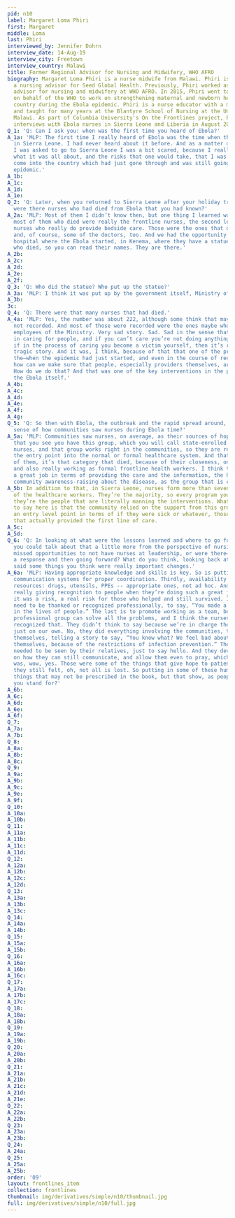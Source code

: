 ```yaml
---
pid: n10
label: Margaret Loma Phiri
first: Margaret
middle: Loma
last: Phiri
interviewed_by: Jennifer Dohrn
interview_date: 14-Aug-19
interview_city: Freetown
interview_country: Malawi
title: Former Regional Advisor for Nursing and Midwifery, WHO AFRO
biography: Margaret Loma Phiri is a nurse midwife from Malawi. Phiri is currently
  a nursing advisor for Seed Global Health. Previously, Phiri worked as a regional
  advisor for nursing and midwifery at WHO AFRO. In 2015, Phiri went to Sierra Leone
  on behalf of the WHO to work on strengthening maternal and newborn health in that
  country during the Ebola epidemic. Phiri is a nurse educator with a masters in education
  and taught for many years at the Blantyre School of Nursing at the University of
  Malawi. As part of Columbia University's On the Frontlines project, Phiri conducted
  interviews with Ebola nurses in Sierra Leone and Liberia in August 2019.
Q_1: 'Q: Can I ask you: when was the first time you heard of Ebola?'
A_1a: 'MLP: The first time I really heard of Ebola was the time when there was Ebola
  in Sierra Leone. I had never heard about it before. And as a matter of fact, when
  I was asked to go to Sierra Leone I was a bit scared, because I really didn’t know
  what it was all about, and the risks that one would take, that I was taking, to
  come into the country which had just gone through and was still going through that
  epidemic.'
A_1b: 
A_1c: 
A_1d: 
A_1e: 
Q_2: 'Q: Later, when you returned to Sierra Leone after your holiday trip to Malawi,
  were there nurses who had died from Ebola that you had known?'
A_2a: 'MLP: Most of them I didn’t know then, but one thing I learned was that actually
  most of them who died were really the frontline nurses, the second level, the enrolled
  nurses who really do provide bedside care. Those were the ones that died, in majority,
  and, of course, some of the doctors, too. And we had the opportunity to visit the
  hospital where the Ebola started, in Kenema, where they have a statue for all those
  who died, so you can read their names. They are there.'
A_2b: 
A_2c: 
A_2d: 
A_2e: 
A_2f: 
Q_3: 'Q: Who did the statue? Who put up the statue?'
A_3a: 'MLP: I think it was put up by the government itself, Ministry of Health. '
A_3b: 
3c: 
Q_4: 'Q: There were that many nurses that had died.'
A_4a: 'MLP: Yes, the number was about 222, although some think that maybe some were
  not recorded. And most of those were recorded were the ones maybe who were officially
  employees of the Ministry. Very sad story. Sad. Sad in the sense that nursing lies
  in caring for people, and if you can’t care you’re not doing anything. And then
  if in the process of caring you become a victim yourself, then it’s really a different,
  tragic story. And it was, I think, because of that that one of the priorities during
  the—when the epidemic had just started, and even in the course of recovery, was
  how can we make sure that people, especially providers themselves, are protected.
  How do we do that? And that was one of the key interventions in the process of managing
  the Ebola itself.'
A_4b: 
A_4c: 
A_4d: 
A_4e: 
A_4f: 
A_4g: 
Q_5: 'Q: So then with Ebola, the outbreak and the rapid spread around, what was your
  sense of how communities saw nurses during Ebola time?'
A_5a: 'MLP: Communities saw nurses, on average, as their sources of hope, in the sense
  that you see you have this group, which you will call state-enrolled community health
  nurses, and that group works right in the communities, so they are really part of
  the entry point into the normal or formal healthcare system. And that’s why most
  of them, it’s that category that died, because of their closeness, one, to the communities,
  and also really working as formal frontline health workers. I think the nurses did
  a great job in terms of providing the care and the information, the health education,
  community awareness-raising about the disease, as the group that is closest to them.'
A_5b: In addition to that, in Sierra Leone, nurses form more than seventy percent
  of the healthcare workers. They’re the majority, so every program you go through,
  they’re the people that are literally manning the interventions. What I’m trying
  to say here is that the community relied on the support from this group, right at
  an entry level point in terms of if they were sick or whatever, those were the people
  that actually provided the first line of care.
A_5c: 
A_5d: 
Q_6: 'Q: In looking at what were the lessons learned and where to go forward, maybe
  you could talk about that a little more from the perspective of nursing. What were
  missed opportunities to not have nurses at leadership, or were there—in structuring
  a response and then going forward? What do you think, looking back at this? You
  said some things you think were really important changes.'
A_6a: 'MLP: Having appropriate knowledge and skills is key. So is putting in place
  communication systems for proper coordination. Thirdly, availability of the required
  resources: drugs, utensils, PPEs -- appropriate ones, not ad hoc. And fourthly,
  really giving recognition to people when they’re doing such a great job, because
  it was a risk, a real risk for those who helped and still survived. I think they
  need to be thanked or recognized professionally, to say, “You made a difference
  in the lives of people.” The last is to promote working as a team, because no single
  professional group can solve all the problems, and I think the nurses dutifully
  recognized that. They didn’t think to say because we’re in charge then we can work
  just on our own. No, they did everything involving the communities, the patients
  themselves, telling a story to say, “You know what? We feel bad about the patients
  themselves, because of the restrictions of infection prevention.” These people still
  needed to be seen by their relatives, just to say hello. And they devised means
  on how they can still communicate, and allow them even to pray, which I thought
  was, wow, yes. Those were some of the things that give hope to patients, yes, that
  they still felt, oh, not all is lost. So putting in some of these human touches,
  things that may not be prescribed in the book, but that show, as people, what do
  you stand for?'
A_6b: 
A_6c: 
A_6d: 
A_6e: 
A_6f: 
Q_7: 
A_7a: 
A_7b: 
Q_8: 
A_8a: 
A_8b: 
A_8c: 
Q_9: 
A_9a: 
A_9b: 
A_9c: 
A_9e: 
A_9f: 
Q_10: 
A_10a: 
A_10b: 
Q_11: 
A_11a: 
A_11b: 
A_11c: 
A_11d: 
Q_12: 
A_12a: 
A_12b: 
A_12c: 
A_12d: 
Q_13: 
A_13a: 
A_13b: 
A_13c: 
Q_14: 
A_14a: 
A_14b: 
Q_15: 
A_15a: 
A_15b: 
Q_16: 
A_16a: 
A_16b: 
A_16c: 
Q_17: 
A_17a: 
A_17b: 
A_17c: 
Q_18: 
A_18a: 
A_18b: 
Q_19: 
A_19a: 
A_19b: 
Q_20: 
A_20a: 
A_20b: 
Q_21: 
A_21a: 
A_21b: 
A_21c: 
A_21d: 
A_21e: 
Q_22: 
A_22a: 
A_22b: 
Q_23: 
A_23a: 
A_23b: 
Q_24: 
A_24a: 
Q_25: 
A_25a: 
A_25b: 
order: '09'
layout: frontlines_item
collection: frontlines
thumbnail: img/derivatives/simple/n10/thumbnail.jpg
full: img/derivatives/simple/n10/full.jpg
---
```

